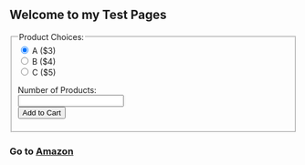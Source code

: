## Welcome to my Test Pages

<form>
  <fieldset>
    <legend>Product Choices:</legend>
  <input type="radio" name="product" value="A" checked> A ($3) <br>
  <input type="radio" name="product" value="B"> B ($4) <br>
  <input type="radio" name="product" value="C"> C ($5) <br>
  
  Number of Products:<br> 
  <input type="text" name="num"><br>
  <input type="submit" name="submit_btn" value="Add to Cart">
  </fieldset>
</form>


### Go to [Amazon](https://www.amazon.com)
